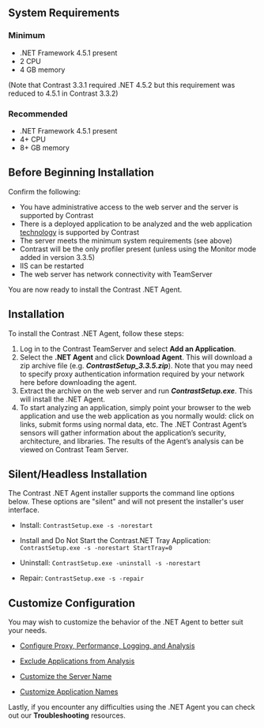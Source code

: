 <!--
title: ".Net Agent Installation"
description: "Installing the Contrast .NET Agent."
tags: "configuration installation agent .Net"
-->
## System Requirements

### Minimum
* .NET Framework 4.5.1 present
* 2 CPU
* 4 GB memory

(Note that Contrast 3.3.1 required .NET 4.5.2 but this requirement was reduced to 4.5.1 in Contrast 3.3.2)

### Recommended
* .NET Framework 4.5.1 present
* 4+ CPU
* 8+ GB memory  

## Before Beginning Installation

Confirm the following:
* You have administrative access to the web server and the server is supported by Contrast
* There is a deployed application to be analyzed and the web application [technology](user_netinstall.html#supp) is supported by Contrast
* The server meets the minimum system requirements (see above)
* Contrast will be the only profiler present (unless using the Monitor mode added in version 3.3.5)
* IIS can be restarted
* The web server has network connectivity with TeamServer

You are now ready to install the Contrast .NET Agent.



## Installation
To install the Contrast .NET Agent, follow these steps:

1. Log in to the Contrast TeamServer and select **Add an Application**.
2. Select the **.NET Agent** and click **Download Agent**. This will download a zip archive file (e.g. ***ContrastSetup_3.3.5.zip***). Note that you may need to specify proxy authentication information required by your network here before downloading the agent.
3. Extract the archive on the web server and run ***ContrastSetup.exe***. This will install the .NET Agent. 
4. To start analyzing an application, simply point your browser to the web application and use the web application as you normally would: click on links, submit forms using normal data, etc.  The .NET Contrast Agent’s sensors will gather information about the application’s security, architecture, and libraries. The results of the Agent’s analysis can be viewed on Contrast Team Server.

## Silent/Headless Installation
The Contrast .NET Agent installer supports the command line options below. These options are "silent" and will not present the installer's user interface.

* Install: ```ContrastSetup.exe -s -norestart```

* Install and Do Not Start the Contrast.NET Tray Application: ```ContrastSetup.exe -s -norestart StartTray=0```

* Uninstall: ```ContrastSetup.exe -uninstall -s -norestart```

* Repair: ```ContrastSetup.exe -s -repair```


## Customize Configuration

You may wish to customize the behavior of the .NET Agent to better suit your needs.

* [Configure Proxy, Performance, Logging, and Analysis](user_netconfig.html#config)

* [Exclude Applications from Analysis](user_netconfig.html#pool)

* [Customize the Server Name](user_netconfig.html#servers)

* [Customize Application Names](user_netconfig.html#apps)

Lastly, if you encounter any difficulties using the .NET Agent you can check out our **Troubleshooting** resources.
